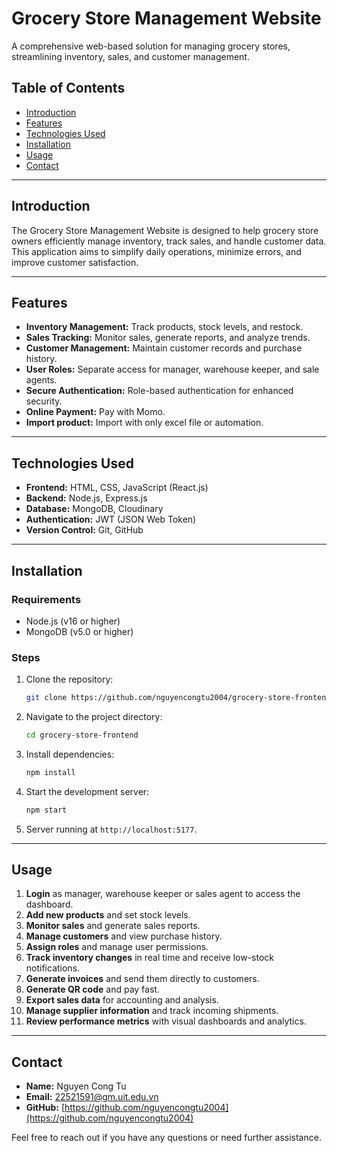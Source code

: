 # Grocery Store Management Website
A comprehensive web-based solution for managing grocery stores, streamlining inventory, sales, and customer management.

## Table of Contents
- [Introduction](#introduction)
- [Features](#features)
- [Technologies Used](#technologies-used)
- [Installation](#installation)
- [Usage](#usage)
- [Contact](#contact)

---

## Introduction
The Grocery Store Management Website is designed to help grocery store owners efficiently manage inventory, track sales, and handle customer data. This application aims to simplify daily operations, minimize errors, and improve customer satisfaction.

---

## Features
- **Inventory Management:** Track products, stock levels, and restock.
- **Sales Tracking:** Monitor sales, generate reports, and analyze trends.
- **Customer Management:** Maintain customer records and purchase history.
- **User Roles:** Separate access for manager, warehouse keeper, and sale agents.
- **Secure Authentication:** Role-based authentication for enhanced security.
- **Online Payment:** Pay with Momo.
- **Import product:** Import with only excel file or automation. 
---

## Technologies Used
- **Frontend:** HTML, CSS, JavaScript (React.js)
- **Backend:** Node.js, Express.js
- **Database:** MongoDB, Cloudinary
- **Authentication:** JWT (JSON Web Token)
- **Version Control:** Git, GitHub

---

## Installation
### Requirements
- Node.js (v16 or higher)
- MongoDB (v5.0 or higher)

### Steps
1. Clone the repository:
   ```bash
   git clone https://github.com/nguyencongtu2004/grocery-store-frontend
   ```
2. Navigate to the project directory:
   ```bash
   cd grocery-store-frontend
   ```
3. Install dependencies:
   ```bash
   npm install
   ```
4. Start the development server:
   ```bash
   npm start
   ```
5. Server running at `http://localhost:5177`.

---

## Usage
1. **Login** as manager, warehouse keeper or sales agent to access the dashboard.
2. **Add new products** and set stock levels.
3. **Monitor sales** and generate sales reports.
4. **Manage customers** and view purchase history.
5. **Assign roles** and manage user permissions.
6. **Track inventory changes** in real time and receive low-stock notifications.
7. **Generate invoices** and send them directly to customers.
8. **Generate QR code** and pay fast.
9. **Export sales data** for accounting and analysis.
10. **Manage supplier information** and track incoming shipments.
11. **Review performance metrics** with visual dashboards and analytics.

---

## Contact
- **Name:** Nguyen Cong Tu
- **Email:** 22521591@gm.uit.edu.vn
- **GitHub:** [https://github.com/nguyencongtu2004](https://github.com/nguyencongtu2004)

Feel free to reach out if you have any questions or need further assistance.






